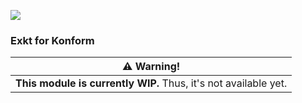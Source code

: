 [![](https://maven.d1s.dev/api/badge/latest/releases/dev/d1s/exkt/exkt-konform?color=40c14a&name=maven.d1s.dev&prefix=v)](https://maven.d1s.dev/#/releases/dev/d1s/exkt/exkt-konform)

### Exkt for Konform

| ⚠️ Warning!                                                     |
|-----------------------------------------------------------------|
| **This module is currently WIP.** Thus, it's not available yet. |